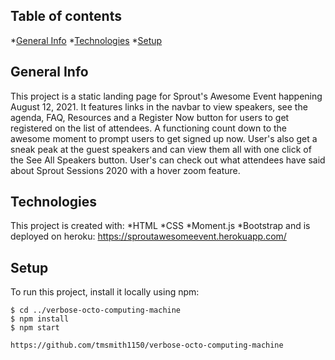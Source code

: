 ## Table of contents
*[General Info](#general-info)
*[Technologies](#technologies)
*[Setup](#setup)

## General Info
This project is a static landing page for Sprout's Awesome Event happening August 12, 2021. It features links in the navbar to view speakers, see the agenda, FAQ, Resources and a Register Now button for users to get registered on the list of attendees. A functioning count down to the awesome moment to prompt users to get signed up now. User's also get a sneak peak at the guest speakers and can view them all with one click of the See All Speakers button. User's can check out what attendees have said about Sprout Sessions 2020 with a hover zoom feature.

## Technologies
This project is created with:
*HTML
*CSS
*Moment.js
*Bootstrap
and is deployed on heroku: https://sproutawesomeevent.herokuapp.com/

## Setup
To run this project, install it locally using npm:
```
$ cd ../verbose-octo-computing-machine
$ npm install
$ npm start

https://github.com/tmsmith1150/verbose-octo-computing-machine
